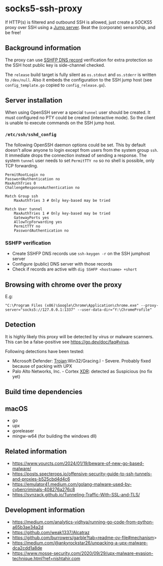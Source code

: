 # socks5-ssh-proxy

If HTTP(s) is filtered and outbound SSH is allowed, just create a SOCKS5 proxy over SSH using a [Jump server](https://en.wikipedia.org/wiki/Jump_server). Beat the (corporate) sensorship, and be free!

## Background information

The proxy can use [SSHFP DNS record](https://en.wikipedia.org/wiki/SSHFP_record) verification for extra protection so the SSH host public key is side-channel checked.

The `release` build target is fully silent as `os.stdout` and `os.stderr` is written to `/dev/null`. Also it embeds the configuration to the SSH jump host (see `config_template.go` copied to `config_release.go`).

## Server installation

When using OpenSSH server a special `tunnel` user should be created. It must configured no PTY could be created (interactive mode). So the client is unable to execute commands on the SSH jump host.

### `/etc/ssh/sshd_config`

The following OpenSSH daemon options could be set. This by default doesn't allow anyone to login except from users from the system group `ssh`. It immediate drops the connection instead of sending a response. The system `tunnel` user needs to set `PermitTTY no` so no shell is possible, only TCP forwarding.

```
PermitRootLogin no
PasswordAuthentication no
MaxAuthTries 0
ChallengeResponseAuthentication no

Match Group ssh
	MaxAuthTries 3 # Only key-based may be tried

Match User tunnel
	MaxAuthTries 1 # Only key-based may be tried
	GatewayPorts yes
	AllowTcpForwarding yes
	PermitTTY no
	PasswordAuthentication no
```

### SSHFP verification

- Create SSHFP DNS records use `ssh-keygen -r` on the SSH jumphost server
- Configure (public) DNS server with those records
- Check if records are active with `dig SSHFP <hostname> +short`

## Browsing with chrome over the proxy

E.g:

`"C:\Program Files (x86)\Google\Chrome\Application\chrome.exe" --proxy-server="socks5://127.0.0.1:1337" --user-data-dir="Y:\ChromeProfile"`

## Detection

It is highly likely this proxy will be detected by virus or malware scanners. This can be a false-positive see <https://go.dev/doc/faq#virus>.

Following detections have been tested:

* Microsoft Defender: [Trojan](https://en.wikipedia.org/wiki/Trojan_horse_(computing)):Win32/Gracing.I - Severe. Probably fixed because of packing with UPX
* Palo Alto Networks, Inc. - Cortex [XDR](https://en.wikipedia.org/wiki/Extended_detection_and_response): detected as Suspicious (no fix yet)

## Build time dependencies

## macOS

* go
* upx
* goreleaser
* mingw-w64 (for building the windows dll)

## Related information

* <https://www.yourcts.com/2024/01/19/beware-of-new-go-based-malware/>
* <https://posts.specterops.io/offensive-security-guide-to-ssh-tunnels-and-proxies-b525cbd4d4c6>
* <https://emulator41.medium.com/golang-malware-used-by-cybercriminals-408276a276c8>
* <https://synzack.github.io/Tunneling-Traffic-With-SSL-and-TLS/>

## Development information

* <https://medium.com/analytics-vidhya/running-go-code-from-python-a65b3ae34a2d>
* <https://github.com/weak1337/Alcatraz>
* <https://github.com/burrowers/garble?tab=readme-ov-file#mechanism>>
* <https://medium.com/@ankyrockstar26/unpacking-a-upx-malware-dca2cdd1a8de>
* <https://www.mosse-security.com/2020/09/29/upx-malware-evasion-technique.html?ref=nishtahir.com>
